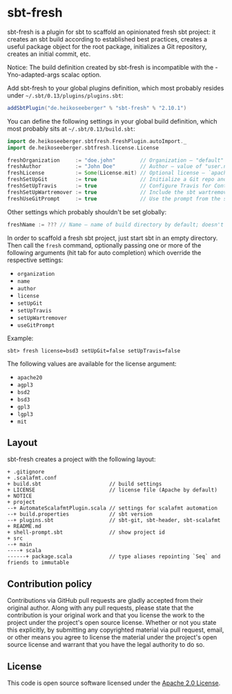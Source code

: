 # sbt-fresh #

sbt-fresh is a plugin for sbt to scaffold an opinionated fresh sbt project: it
creates an sbt build according to established best practices, creates a useful
package object for the root package, initializes a Git repository, creates an
initial commit, etc.

Notice: The build definition created by sbt-fresh is incompatible with the
-Yno-adapted-args scalac option.

Add sbt-fresh to your global plugins definition, which most probably resides
under `~/.sbt/0.13/plugins/plugins.sbt`:

``` scala
addSbtPlugin("de.heikoseeberger" % "sbt-fresh" % "2.10.1")
```

You can define the following settings in your global build definition, which
most probably sits at `~/.sbt/0.13/build.sbt`:

``` scala
import de.heikoseeberger.sbtfresh.FreshPlugin.autoImport._
import de.heikoseeberger.sbtfresh.license.License

freshOrganization     := "doe.john"        // Organization – "default" by default
freshAuthor           := "John Doe"        // Author – value of "user.name" system property or "default" by default
freshLicense          := Some(License.mit) // Optional license – `apache20` by default
freshSetUpGit         := true              // Initialize a Git repo and create an initial commit – `true` by default
freshSetUpTravis      := true              // Configure Travis for Continuous Integration - `true` by default
freshSetUpWartremover := true              // Include the sbt wartremover (http://www.wartremover.org) plugin - `false` by default
freshUseGitPrompt     := true              // Use the prompt from the sbt-git plugin - `false` by default
```

Other settings which probably shouldn't be set globally:

``` scala
freshName := ??? // Name – name of build directory by default; doesn't make much sense as a permanent setting

```

In order to scaffold a fresh sbt project, just start sbt in an empty directory.
Then call the `fresh` command, optionally passing one or more of the following
arguments (hit tab for auto completion) which override the respective settings:

- `organization`
- `name`
- `author`
- `license`
- `setUpGit`
- `setUpTravis`
- `setUpWartremover`
- `useGitPrompt`

Example:

```
sbt> fresh license=bsd3 setUpGit=false setUpTravis=false
```

The following values are available for the license argument:
- `apache20`
- `agpl3`
- `bsd2`
- `bsd3`
- `gpl3`
- `lgpl3`
- `mit`

## Layout

sbt-fresh creates a project with the following layout:

```
+ .gitignore
+ .scalafmt.conf
+ build.sbt                      // build settings
+ LICENSE                        // license file (Apache by default)
+ NOTICE
+ project
--+ AutomateScalafmtPlugin.scala // settings for scalafmt automation
--+ build.properties             // sbt version
--+ plugins.sbt                  // sbt-git, sbt-header, sbt-scalafmt
+ README.md
+ shell-prompt.sbt               // show project id
+ src
--+ main
----+ scala
------+ package.scala            // type aliases repointing `Seq` and friends to immutable
```

## Contribution policy ##

Contributions via GitHub pull requests are gladly accepted from their original
author. Along with any pull requests, please state that the contribution is your
original work and that you license the work to the project under the project's
open source license. Whether or not you state this explicitly, by submitting any
copyrighted material via pull request, email, or other means you agree to
license the material under the project's open source license and warrant that
you have the legal authority to do so.

## License ##

This code is open source software licensed under the
[Apache 2.0 License]("http://www.apache.org/licenses/LICENSE-2.0.html").
